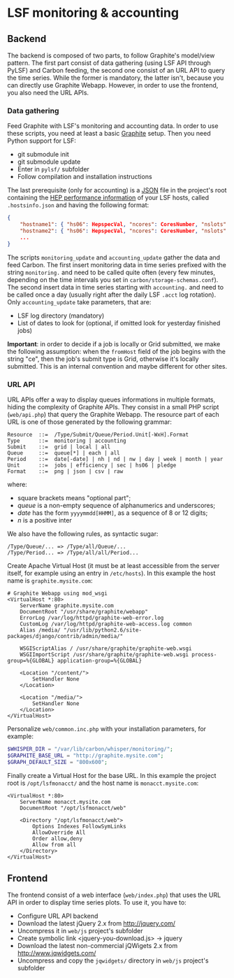 
LSF monitoring & accounting
===========================

Backend
-------

The backend is composed of two parts, to follow Graphite's model/view pattern. The first
part consist of data gathering (using LSF API through PyLSF) and Carbon feeding, the second
one consist of an URL API to query the time series. While the former is mandatory, the latter
isn't, because you can directly use Graphite Webapp. However, in order to use the frontend,
you also need the URL APIs.

### Data gathering

Feed Graphite with LSF's monitoring and accounting data. In order to use these scripts, you
need at least a basic [Graphite](http://graphite.readthedocs.org/) setup. Then you need 
Python support for LSF:
* git submodule init
* git submodule update
* Enter in `pylsf/` subfolder
* Follow compilation and installation instructions

The last prerequisite (only for accounting) is a [JSON](http://www.json.org/) file in the
project's root containing the [HEP performance information](https://twiki.cern.ch/twiki/bin/view/FIOgroup/TsiBenchHEPSPECWlcg)
of your LSF hosts, called `.hostsinfo.json` and having the following format:

```JSON
{
    "hostname1": { "hs06": HepspecVal, "ncores": CoresNumber, "nslots": LsfSlots },
    "hostname2": { "hs06": HepspecVal, "ncores": CoresNumber, "nslots": LsfSlots },
    ...
}
```

The scripts `monitoring_update` and `accounting_update` gather the data and feed Carbon. The first
insert monitoring data in time series prefixed with the string `monitoring.` and need to be called 
quite often (every few minutes, depending on the time intervals you set in `carbon/storage-schemas.conf`).
The second insert data in time series starting with `accounting.` and need to be called once a day
(usually right after the daily LSF `.acct` log rotation). Only `accounting_update` take parameters,
that are:
* LSF log directory (mandatory)
* List of dates to look for (optional, if omitted look for yesterday finished jobs)

**Important**: in order to decide if a job is locally or Grid submitted, we make the following assumption:
when the `fromHost` field of the job begins with the string "ce", then the job's submit type is Grid,
otherwise it's locally submitted. This is an internal convention and maybe different for other sites.

### URL API

URL APIs offer a way to display queues informations in multiple formats, hiding the complexity
of Graphite APIs. They consist in a small PHP script (`web/api.php`) that query the Graphite Webapp.
The resource part of each URL is one of those generated by the following grammar:

```
Resource  ::=  /Type/Submit/Queue/Period.Unit[-WxH].Format
Type      ::=  monitoring | accounting
Submit    ::=  grid | local | all
Queue     ::=  queue[*] | each | all
Period    ::=  date[-date] | nh | nd | nw | day | week | month | year
Unit      ::=  jobs | efficiency | sec | hs06 | pledge
Format    ::=  png | json | csv | raw 
```

where:
* square brackets means "optional part";
* *queue* is a non-empty sequence of alphanumerics and underscores;
* *date* has the form `yyyymmdd[HHMM]`, as a sequence of 8 or 12 digits;
* *n* is a positive inter

We also have the following rules, as syntactic sugar:

```
/Type/Queue/... => /Type/all/Queue/...
/Type/Period... => /Type/all/all/Period... 
```

Create Apache Virtual Host (it must be at least accessible from the server itself, for
example using an entry in `/etc/hosts`). In this example the host name is
`graphite.mysite.com`:

```ApacheConf
# Graphite Webapp using mod_wsgi
<VirtualHost *:80>
    ServerName graphite.mysite.com
    DocumentRoot "/usr/share/graphite/webapp"
    ErrorLog /var/log/httpd/graphite-web-error.log
    CustomLog /var/log/httpd/graphite-web-access.log common
    Alias /media/ "/usr/lib/python2.6/site-packages/django/contrib/admin/media/"

    WSGIScriptAlias / /usr/share/graphite/graphite-web.wsgi
    WSGIImportScript /usr/share/graphite/graphite-web.wsgi process-group=%{GLOBAL} application-group=%{GLOBAL}

    <Location "/content/">
        SetHandler None
    </Location>

    <Location "/media/">
        SetHandler None
    </Location>
</VirtualHost>
```

Personalize `web/common.inc.php` with your installation parameters, for example:

```PHP
$WHISPER_DIR = "/var/lib/carbon/whisper/monitoring/";
$GRAPHITE_BASE_URL = "http://graphite.mysite.com";
$GRAPH_DEFAULT_SIZE = "800x600";
```

Finally create a Virtual Host for the base URL. In this example the project root 
is `/opt/lsfmonacct/` and the host name is `monacct.mysite.com`:

```ApacheConf
<VirtualHost *:80>
    ServerName monacct.mysite.com
    DocumentRoot "/opt/lsfmonacct/web"

    <Directory "/opt/lsfmonacct/web">
        Options Indexes FollowSymLinks
        AllowOverride All
        Order allow,deny
        Allow from all
    </Directory>
</VirtualHost>
```

Frontend
--------

The frontend consist of a web interface (`web/index.php`) that uses the 
URL API in order to display time series plots. To use it, you have to:

* Configure URL API backend
* Download the latest jQuery 2.x from http://jquery.com/
* Uncompress it in `web/js` project's subfolder
* Create symbolic link <jquery-you-download.js> -> jquery
* Download the latest non-commercial jQWigets 2.x from http://www.jqwidgets.com/
* Uncompress and copy the `jqwidgets/` directory in `web/js` project's subfolder
